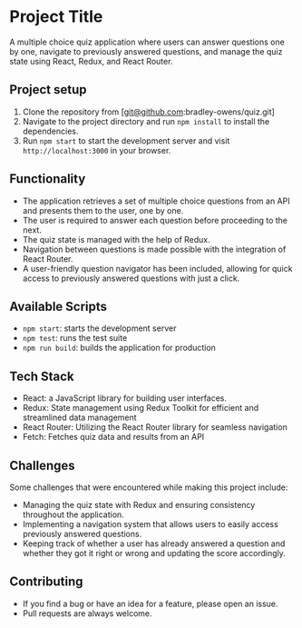 # Project Title

A multiple choice quiz application where users can answer questions one by one, navigate to previously answered questions, and manage the quiz state using React, Redux, and React Router.

## Project setup

1. Clone the repository from [git@github.com:bradley-owens/quiz.git]
2. Navigate to the project directory and run `npm install` to install the dependencies.
3. Run `npm start` to start the development server and visit `http://localhost:3000` in your browser.

## Functionality

- The application retrieves a set of multiple choice questions from an API and presents them to the user, one by one.
- The user is required to answer each question before proceeding to the next.
- The quiz state is managed with the help of Redux.
- Navigation between questions is made possible with the integration of React Router.
- A user-friendly question navigator has been included, allowing for quick access to previously answered questions with just a click.

## Available Scripts

- `npm start`: starts the development server
- `npm test`: runs the test suite
- `npm run build`: builds the application for production

## Tech Stack

- React: a JavaScript library for building user interfaces.
- Redux: State management using Redux Toolkit for efficient and streamlined data management
- React Router: Utilizing the React Router library for seamless navigation
- Fetch: Fetches quiz data and results from an API

## Challenges

Some challenges that were encountered while making this project include:

- Managing the quiz state with Redux and ensuring consistency throughout the application.
- Implementing a navigation system that allows users to easily access previously answered questions.
- Keeping track of whether a user has already answered a question and whether they got it right or wrong and updating the score accordingly.

## Contributing

- If you find a bug or have an idea for a feature, please open an issue.
- Pull requests are always welcome.
